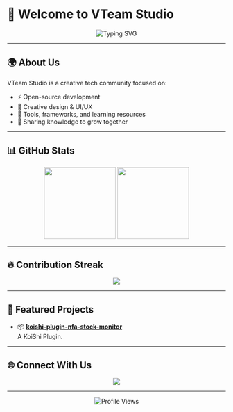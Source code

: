 # 👋 Welcome to VTeam Studio

<p align="center">
  <img src="https://readme-typing-svg.demolab.com?font=Fira+Code&weight=600&size=24&duration=3000&pause=1000&color=00C9A7&center=true&vCenter=true&random=false&width=435&lines=🚀+VTeam+Studio;🌟+Innovation+%26+Creativity;💻+Open+Source+for+Everyone" alt="Typing SVG" />
</p>

---

## 🌍 About Us
VTeam Studio is a creative tech community focused on:
- ⚡ Open-source development  
- 🎨 Creative design & UI/UX  
- 🧩 Tools, frameworks, and learning resources  
- 🌱 Sharing knowledge to grow together  

---

## 📊 GitHub Stats

<p align="center">
  <img src="https://github-readme-stats.vercel.app/api?username=VTeam-Studio&show_icons=true&theme=radical" height="165" />
  <img src="https://github-readme-stats.vercel.app/api/top-langs/?username=VTeam-Studio&layout=compact&theme=radical" height="165" />
</p>

---

## 🔥 Contribution Streak

<p align="center">
  <img src="https://streak-stats.demolab.com?user=VTeam-Studio&theme=radical&border_radius=10" />
</p>

---

## 🚀 Featured Projects

- 📦 **[koishi-plugin-nfa-stock-monitor](https://github.com/VTeam-Studio/koishi-plugin-nfa-stock-monitor)**  
  A KoiShi Plugin.

---

## 🌐 Connect With Us

<p align="center">
  <a href="https://github.com/VTeam-Studio"><img src="https://img.shields.io/badge/GitHub-VTeam--Studio-181717?logo=github" /></a>
</p>

---

<p align="center">
  <img src="https://komarev.com/ghpvc/?username=VTeam-Studio&color=brightgreen&style=flat-square" alt="Profile Views" />
</p>

